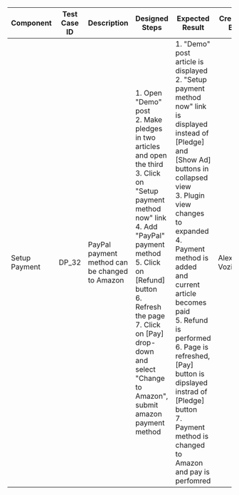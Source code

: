 Component |	Test Case ID |	Description |	Designed Steps |	Expected Result |	Created By |	Last Updated |
 --- | --- | --- | --- | --- | --- | --- |
 Setup Payment | DP_32 | PayPal payment method can be changed to Amazon | 1. Open "Demo" post <br> 2. Make pledges in two articles and open the third <br> 3. Click on "Setup payment method now" link <br> 4. Add "PayPal" payment method <br> 5. Click on [Refund] button <br> 6. Refresh the page <br> 7. Click on [Pay] drop-down and select "Change to Amazon", submit amazon payment method | 1. "Demo" post article is displayed <br> 2. "Setup payment method now" link is displayed instead of [Pledge] and [Show Ad] buttons in collapsed view <br> 3. Plugin view changes to expanded <br> 4. Payment method is added and current article becomes paid <br> 5. Refund is performed <br> 6. Page is refreshed, [Pay] button is dipslayed instrad of [Pledge] button <br> 7. Payment method is changed to Amazon and pay is perfomred | Alexandr Vozicov | 31.05.2017
